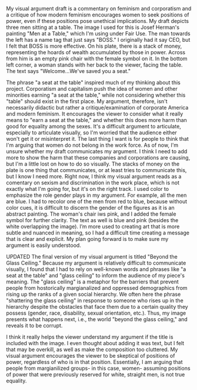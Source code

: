 My visual argument draft is a commentary on feminism and corporatism and a critique of how modern feminism encourages women to seek positions of power, even if these positions pose unethical implications. My draft depicts three men sitting at a table. The image I used for this is Josef Herman's painting "Men at a Table," which I'm using under Fair Use. The man towards the left has a name tag that just says "BOSS." I originally had it say CEO, but I felt that BOSS is more effective. On his plate, there is a stack of money, representing the hoards of wealth accumulated by those in power. Across from him is an empty pink chair with the female symbol on it. In the bottom left corner, a woman stands with her back to the viewer, facing the table. The text says "Welcome...We've saved you a seat."

The phrase "a seat at the table" inspired much of my thinking about this project. Corporatism and capitalism push the idea of women and other minorities earning "a seat at the table," while not considering whether this "table" should exist in the first place. My argument, therefore, isn't necessarily didactic but rather a critique/examination of corporate America and modern feminism. It encourages the viewer to consider what it really means to "earn a seat at the table," and whether this does more harm than good for equality among the sexes. It's a difficult argument to articulate, especially to articulate visually, so I'm worried that the audience either won't get it or misinterpret it. The last thing I want is for people to think that I'm arguing that women do not belong in the work force. As of now, I'm unsure whether my draft communicates my argument. I think I need to add more to show the harm that these companies and corporations are causing, but I'm a little lost on how to do so visually. The stacks of money on the plate is one thing that communicates, or at least tries to communicate this, but I know I need more. Right now, I think my visual argument reads as a comentary on sexism and discrimination in the work place, which is not exactly what I'm going for, but it's on the right track. I used color to emphasize the role gender plays in my argument. For example, all the men are blue. I had to recolor one of the men from red to blue, because without color cues, it is difficult to discern the gender of the figures as it is an abstract painting. The woman's chair iws pink, and I added the female symbol for further clarity.  The text as well is blue and pink (besides the white overlapping the image). I’m more used to creating art that is more subtle and nuanced in meaning, so I had a difficult time creating a message that is clear and explicit. My plan going forward is to make sure my argument is easily understood.

UPDATED
The final version of my visual argument is titled "Beyond the Glass Ceiling." Because my argument is relatively difficult to communicate visually, I found that I had to rely on well-known words and phrases like "a seat at the table" and "glass ceiling" to inform the audience of my piece's meaning. The "glass ceiling" is a metaphor for the barriers that prevent people from hostorically margianalized and oppressed demographics from rising up the ranks of a given social hierarchy. We often here the phrase "shattering the glass ceiling" in response to someone who rises up in the hierarchy despite the obstacles that face them due to a certain quality they possess (gender, race, disability, sexual orientation, etc.). Thus, my image presents what happens next, i.e., the world "beyond the glass ceiling," and reveals it to be corrupt.

I think it really helps the viewer understand my argument if the title is included with the image. I even thought about adding it was text, but I felt that may be overkill, as well as make the composition too cluttered. My visual argument encourages the viewer to be skeptical of positions of power, regardless of who is in that position. Essentially, I am arguing that people from margianilized groups- in this case, women- assuming positions of power that were previously reserved for white, straight men, is not true equality. 
